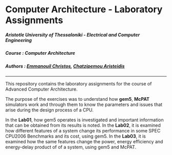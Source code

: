 # Computer Architecture - Laboratory Assignments

##### **Aristotle University of Thessaloniki - Electrical and Computer Engineering**

##### **Course : Computer Architecture**

##### **Authors : [Emmanouil Christos](https://github.com/eachristgr), [Chatzipemou Aristeidis](https://github.com/Aristeidc)**

------

This repository contains the laboratory assignments for the course of Advanced Computer Architecture.

The purpose of the exercises was to understand how **gem5**, **McPAT** simulators work and through them to know the parameters and issues that arise during the design process of a CPU.

In the **Lab01**, how gem5 operates is investigated and important information that can be obtained from its results is noted. In the **Lab02**, it is examined how different features of a system change its performance in some SPEC CPU2006 Benchmarks and its cost, using gem5. In the **Lab03**, it is examined how the same features change the power, energy efficiency and energy-delay product of of a system, using gem5 and McPAT.
